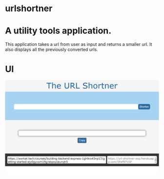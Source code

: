 # urlshortner
# A utility tools application.
This application takes a url from user as input and returns a smaller url. It also displays all the previously converted urls.

# UI
<img src="/images/us-ss1.jpg" />
